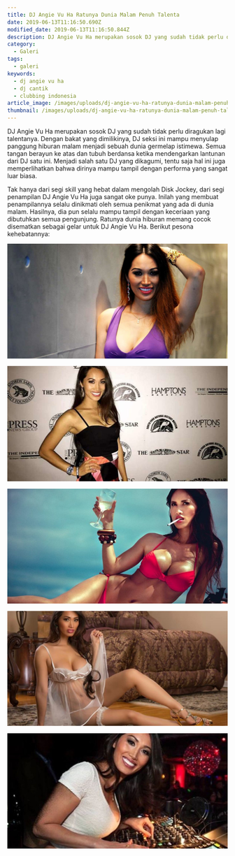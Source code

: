 ```yaml
---
title: DJ Angie Vu Ha Ratunya Dunia Malam Penuh Talenta
date: 2019-06-13T11:16:50.690Z
modified_date: 2019-06-13T11:16:50.844Z
description: DJ Angie Vu Ha merupakan sosok DJ yang sudah tidak perlu diragukan lagi talentanya. Dengan bakat yang dimilikinya,
category:
  - Galeri
tags:
  - galeri
keywords:
  - dj angie vu ha
  - dj cantik
  - clubbing indonesia
article_image: /images/uploads/dj-angie-vu-ha-ratunya-dunia-malam-penuh-talenta-4.jpg
thumbnail: /images/uploads/dj-angie-vu-ha-ratunya-dunia-malam-penuh-talenta-1-015.jpg
---
```

DJ Angie Vu Ha merupakan sosok DJ yang sudah tidak perlu diragukan lagi talentanya. Dengan bakat yang dimilikinya, DJ seksi ini mampu menyulap panggung hiburan malam menjadi sebuah dunia germelap istimewa. Semua tangan berayun ke atas dan tubuh berdansa ketika mendengarkan lantunan dari DJ satu ini. Menjadi salah satu DJ yang dikagumi, tentu saja hal ini juga memperlihatkan bahwa dirinya mampu tampil dengan performa yang sangat luar biasa.

Tak hanya dari segi skill yang hebat dalam mengolah Disk Jockey, dari segi penampilan DJ Angie Vu Ha juga sangat oke punya. Inilah yang membuat penampilannya selalu dinikmati oleh semua penikmat yang ada di dunia malam. Hasilnya, dia pun selalu mampu tampil dengan keceriaan yang dibutuhkan semua pengunjung. Ratunya dunia hiburan memang cocok disematkan sebagai gelar untuk DJ Angie Vu Ha. Berikut pesona kehebatannya:

![DJ Angie Vu Ha Ratunya Dunia Malam Penuh Talenta](/images/uploads/dj-angie-vu-ha-ratunya-dunia-malam-penuh-talenta-4.jpg)

![DJ Angie Vu Ha Ratunya Dunia Malam Penuh Talenta](/images/uploads/dj-angie-vu-ha-ratunya-dunia-malam-penuh-talenta-5.jpg)

![DJ Angie Vu Ha Ratunya Dunia Malam Penuh Talenta](/images/uploads/dj-angie-vu-ha-ratunya-dunia-malam-penuh-talenta-3.jpg)

![DJ Angie Vu Ha Ratunya Dunia Malam Penuh Talenta](/images/uploads/dj-angie-vu-ha-ratunya-dunia-malam-penuh-talenta-2.jpg)

![DJ Angie Vu Ha Ratunya Dunia Malam Penuh Talenta](/images/uploads/dj-angie-vu-ha-ratunya-dunia-malam-penuh-talenta-1.jpg)
